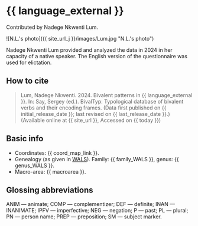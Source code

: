 # {{ language_external }}
Contributed by Nadege Nkwenti Lum.

![N.L.'s photo]({{ site_url_j }}/images/Lum.jpg "N.L.'s photo")

Nadege Nkwenti Lum provided and analyzed the data in 2024 in her capacity of a native speaker. The English version of the questionnaire was used for elictation.

## How to cite
> Lum, Nadege Nkwenti. 2024. Bivalent patterns in {{ language_external }}. 
> In: Say, Sergey (ed.). BivalTyp: Typological database of bivalent verbs and their encoding frames. 
> (Data first published on {{ initial_release_date }}; last revised on {{ last_release_date }}.) 
> (Available online at {{ site_url }}, Accessed on {{ today }})

## Basic info
- Coordinates: {{ coord_map_link }}.
- Genealogy (as given in [WALS](https://wals.info/)). Family: {{ family_WALS }}, genus: {{ genus_WALS }}.
- Macro-area: {{ macroarea }}. 

## Glossing abbreviations
ANIM — animate; COMP — complementizer; DEF — definite; INAN — INANIMATE; IPFV — imperfective; NEG — negation; P — past; PL — plural; PN — person name; PREP — preposition; SM — subject marker. 
